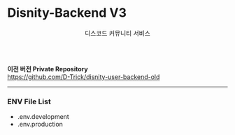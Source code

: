 # Disnity-Backend V3

<div align="center">
    디스코드 커뮤니티 서비스
</div>

<br/><br/>

**이전 버전 Private Repository**  
https://github.com/D-Trick/disnity-user-backend-old

---

### ENV File List

-   .env.development
-   .env.production
